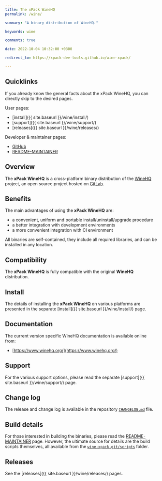 ```yaml
---
title: The xPack WineHQ
permalink: /wine/

summary: "A binary distribution of WineHQ."

keywords: wine

comments: true

date: 2022-10-04 10:32:00 +0300

redirect_to: https://xpack-dev-tools.github.io/wine-xpack/

---
```


## Quicklinks

If you already know the general facts about the xPack WineHQ, you can
directly skip to the desired pages.

User pages:

- [install]({{ site.baseurl }}/wine/install/)
- [support]({{ site.baseurl }}/wine/support/)
- [releases]({{ site.baseurl }}/wine/releases/)

Developer & maintainer pages:

- [GitHub](https://github.com/xpack-dev-tools/wine-xpack/)
- [README-MAINTAINER](https://github.com/xpack-dev-tools/wine-xpack/blob/xpack/README-MAINTAINER.md)

## Overview

The **xPack WineHQ** is a cross-platform binary distribution of the
[WineHQ](https://www.winehq.org) project,
an open source project hosted on
[GitLab](https://gitlab.winehq.org/).

## Benefits

The main advantages of using the **xPack WineHQ** are:

- a convenient, uniform and portable install/uninstall/upgrade procedure
- a better integration with development environments
- a more convenient integration with CI environment

All binaries are self-contained, they include all required libraries,
and can be installed in any location.

## Compatibility

The **xPack WineHQ** is fully compatible with the original **WineHQ**
distribution.

## Install

The details of installing the **xPack WineHQ** on various platforms are
presented in the separate
[install]({{ site.baseurl }}/wine/install/) page.

## Documentation

The current version specific WineHQ documentation is available online from:

- [https://www.winehq.org/](https://www.winehq.org/)

## Support

For the various support options, please read the separate
[support]({{ site.baseurl }}/wine/support/) page.

## Change log

The release and change log is available in the repository
[`CHANGELOG.md`](https://github.com/xpack-dev-tools/wine-xpack/blob/xpack/CHANGELOG.md) file.

## Build details

For those interested in building the binaries, please read the
[README-MAINTAINER](https://github.com/xpack-dev-tools/wine-xpack/blob/xpack/README-MAINTAINER.md)
page.
However, the ultimate source for details are the build scripts themselves,
all available from the
[`wine-xpack.git/scripts`](https://github.com/xpack-dev-tools/wine-xpack/tree/xpack/scripts/)
folder.

## Releases

See the [releases]({{ site.baseurl }}/wine/releases/) pages.
